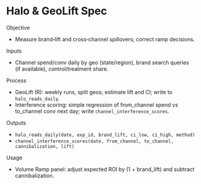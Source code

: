 # Halo & GeoLift Spec

Objective
- Measure brand‑lift and cross‑channel spillovers; correct ramp decisions.

Inputs
- Channel spend/conv daily by geo (state/region), brand search queries (if available), control/treatment share.

Process
- GeoLift (R): weekly runs, split geos; estimate lift and CI; write to `halo_reads_daily`.
- Interference scoring: simple regression of from_channel spend vs to_channel conv next day; write `channel_interference_scores`.

Outputs
- `halo_reads_daily(date, exp_id, brand_lift, ci_low, ci_high, method)`
- `channel_interference_scores(date, from_channel, to_channel, cannibalization, lift)`

Usage
- Volume Ramp panel: adjust expected ROI by (1 + brand_lift) and subtract cannibalization.

